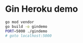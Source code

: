 # Gin Heroku demo

```bash
go mod vendor
go build -o gindemo
PORT=5000 ./gindemo
# goto localhost:5000
```